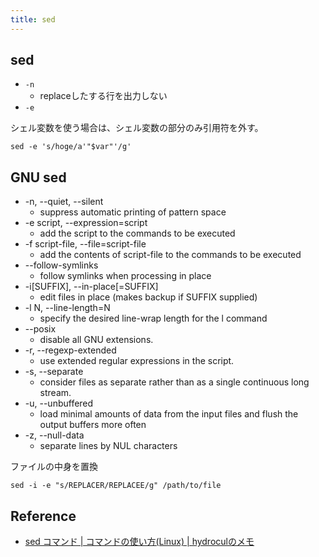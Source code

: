 ```yaml
---
title: sed
---
```


## sed

* `-n`
    * replaceしたする行を出力しない
* `-e`

シェル変数を使う場合は、シェル変数の部分のみ引用符を外す。

```
sed -e 's/hoge/a'"$var"'/g'
```

## GNU sed

* -n, --quiet, --silent
    * suppress automatic printing of pattern space
* -e script, --expression=script
    * add the script to the commands to be executed
* -f script-file, --file=script-file
    * add the contents of script-file to the commands to be executed
* --follow-symlinks
    * follow symlinks when processing in place
* -i[SUFFIX], --in-place[=SUFFIX]
    * edit files in place (makes backup if SUFFIX supplied)
*  -l N, --line-length=N
    * specify the desired line-wrap length for the l command
* --posix
    * disable all GNU extensions.
* -r, --regexp-extended
    * use extended regular expressions in the script.
* -s, --separate
    * consider files as separate rather than as a single continuous long stream.
* -u, --unbuffered
    * load minimal amounts of data from the input files and flush the output buffers more often
* -z, --null-data
    * separate lines by NUL characters

ファイルの中身を置換

```
sed -i -e "s/REPLACER/REPLACEE/g" /path/to/file
```

## Reference
* [sed コマンド | コマンドの使い方(Linux) | hydroculのメモ](https://hydrocul.github.io/wiki/commands/sed.html)
